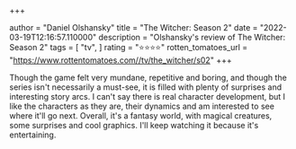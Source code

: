 +++

author = "Daniel Olshansky"
title = "The Witcher: Season 2"
date = "2022-03-19T12:16:57.110000"
description = "Olshansky's review of The Witcher: Season 2"
tags = [
    "tv",
]
rating = "⭐⭐⭐⭐"
rotten_tomatoes_url = "https://www.rottentomatoes.com//tv/the_witcher/s02"
+++

Though the game felt very mundane, repetitive and boring, and though the series isn't necessarily a must-see, it is filled with plenty of surprises and interesting story arcs. I can't say there is real character development, but I like the characters as they are, their dynamics and am interested to see where it'll go next. Overall, it's a fantasy world, with magical creatures, some surprises and cool graphics. I'll keep watching it because it's entertaining.

